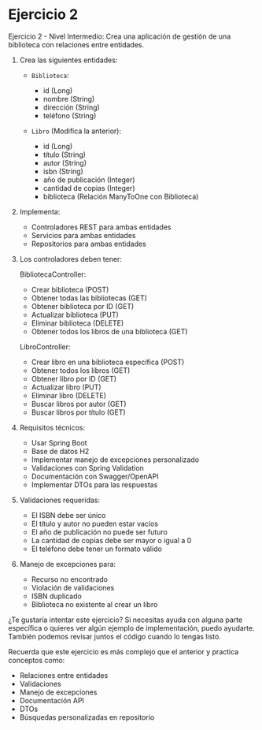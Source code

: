 # Ejercicio 2
Ejercicio 2 - Nivel Intermedio:
Crea una aplicación de gestión de una biblioteca con relaciones entre entidades.

1. Crea las siguientes entidades:
    - `Biblioteca`:
        - id (Long)
        - nombre (String)
        - dirección (String)
        - teléfono (String)

    - `Libro` (Modifica la anterior):
        - id (Long)
        - título (String)
        - autor (String)
        - isbn (String)
        - año de publicación (Integer)
        - cantidad de copias (Integer)
        - biblioteca (Relación ManyToOne con Biblioteca)

2. Implementa:
    - Controladores REST para ambas entidades
    - Servicios para ambas entidades
    - Repositorios para ambas entidades

3. Los controladores deben tener:

   BibliotecaController:
    - Crear biblioteca (POST)
    - Obtener todas las bibliotecas (GET)
    - Obtener biblioteca por ID (GET)
    - Actualizar biblioteca (PUT)
    - Eliminar biblioteca (DELETE)
    - Obtener todos los libros de una biblioteca (GET)

   LibroController:
    - Crear libro en una biblioteca específica (POST)
    - Obtener todos los libros (GET)
    - Obtener libro por ID (GET)
    - Actualizar libro (PUT)
    - Eliminar libro (DELETE)
    - Buscar libros por autor (GET)
    - Buscar libros por título (GET)

4. Requisitos técnicos:
    - Usar Spring Boot
    - Base de datos H2
    - Implementar manejo de excepciones personalizado
    - Validaciones con Spring Validation
    - Documentación con Swagger/OpenAPI
    - Implementar DTOs para las respuestas

5. Validaciones requeridas:
    - El ISBN debe ser único
    - El título y autor no pueden estar vacíos
    - El año de publicación no puede ser futuro
    - La cantidad de copias debe ser mayor o igual a 0
    - El teléfono debe tener un formato válido

6. Manejo de excepciones para:
    - Recurso no encontrado
    - Violación de validaciones
    - ISBN duplicado
    - Biblioteca no existente al crear un libro

¿Te gustaría intentar este ejercicio? Si necesitas ayuda con alguna parte específica o quieres ver algún ejemplo de implementación, puedo ayudarte. También podemos revisar juntos el código cuando lo tengas listo.

Recuerda que este ejercicio es más complejo que el anterior y practica conceptos como:
- Relaciones entre entidades
- Validaciones
- Manejo de excepciones
- Documentación API
- DTOs
- Búsquedas personalizadas en repositorio

